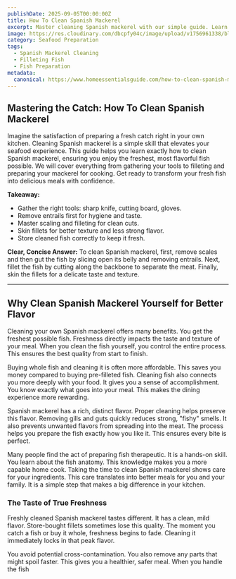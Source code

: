 ```yaml
---
publishDate: 2025-09-05T00:00:00Z
title: How To Clean Spanish Mackerel
excerpt: Master cleaning Spanish mackerel with our simple guide. Learn to gut, scale, fillet, and skin this fish for fresh, delicious meals at home.
image: https://res.cloudinary.com/dbcpfy04c/image/upload/v1756961338/blog_image_1756961337_nacrrs.webp
category: Seafood Preparation
tags:
  - Spanish Mackerel Cleaning
  - Filleting Fish
  - Fish Preparation
metadata:
  canonical: https://www.homeessentialsguide.com/how-to-clean-spanish-mackerel
---
```


## Mastering the Catch: How To Clean Spanish Mackerel

Imagine the satisfaction of preparing a fresh catch right in your own kitchen. Cleaning Spanish mackerel is a simple skill that elevates your seafood experience. This guide helps you learn exactly how to clean Spanish mackerel, ensuring you enjoy the freshest, most flavorful fish possible. We will cover everything from gathering your tools to filleting and preparing your mackerel for cooking. Get ready to transform your fresh fish into delicious meals with confidence.

**Takeaway:**
*   Gather the right tools: sharp knife, cutting board, gloves.
*   Remove entrails first for hygiene and taste.
*   Master scaling and filleting for clean cuts.
*   Skin fillets for better texture and less strong flavor.
*   Store cleaned fish correctly to keep it fresh.

**Clear, Concise Answer:**
To clean Spanish mackerel, first, remove scales and then gut the fish by slicing open its belly and removing entrails. Next, fillet the fish by cutting along the backbone to separate the meat. Finally, skin the fillets for a delicate taste and texture.

---

## Why Clean Spanish Mackerel Yourself for Better Flavor

Cleaning your own Spanish mackerel offers many benefits. You get the freshest possible fish. Freshness directly impacts the taste and texture of your meal. When you clean the fish yourself, you control the entire process. This ensures the best quality from start to finish.

Buying whole fish and cleaning it is often more affordable. This saves you money compared to buying pre-filleted fish. Cleaning fish also connects you more deeply with your food. It gives you a sense of accomplishment. You know exactly what goes into your meal. This makes the dining experience more rewarding.

Spanish mackerel has a rich, distinct flavor. Proper cleaning helps preserve this flavor. Removing gills and guts quickly reduces strong, "fishy" smells. It also prevents unwanted flavors from spreading into the meat. The process helps you prepare the fish exactly how you like it. This ensures every bite is perfect.

Many people find the act of preparing fish therapeutic. It is a hands-on skill. You learn about the fish anatomy. This knowledge makes you a more capable home cook. Taking the time to clean Spanish mackerel shows care for your ingredients. This care translates into better meals for you and your family. It is a simple step that makes a big difference in your kitchen.

### The Taste of True Freshness

Freshly cleaned Spanish mackerel tastes different. It has a clean, mild flavor. Store-bought fillets sometimes lose this quality. The moment you catch a fish or buy it whole, freshness begins to fade. Cleaning it immediately locks in that peak flavor.

You avoid potential cross-contamination. You also remove any parts that might spoil faster. This gives you a healthier, safer meal. When you handle the fish